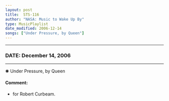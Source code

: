 ```yaml
---
layout: post
title:  STS-116
author: "NASA: Music to Wake Up By"
type: MusicPlaylist
date_modified: 2006-12-14
songs: ["Under Pressure, by Queen"]
---
```


----
### DATE: December 14, 2006
----
✺ Under Pressure, by Queen

#### Comment:
* for Robert Curbeam.



<br/>
<center>
	<a target="_blank"
	   href="https://twitter.com/intent/tweet?hashtags=Space,NASA,Playlist,NASAWakeupCalls,SpaceProgram&text={{ page.author}}, '{{ page.songs.first }}' {{ page.title }}, {{ page.date | date: '%B %d, %Y' }}. {{ site.url }}{{ page.url }} @nasawakeupcalls">
	   <i class="fab fa-twitter" alt="Tweet this page" style="font-size: 1.3em;"></i>
	</a>
	&nbsp; 	<i class="fas fa-user-astronaut" style="font-size: 1.5em;"></i> &nbsp;
    <a type="amzn" search="'Under Pressure, by Queen'" category="popular music">
        <i class="fab fa-amazon" style="font-size: 1.3em;"></i>
    </a>
</center>

